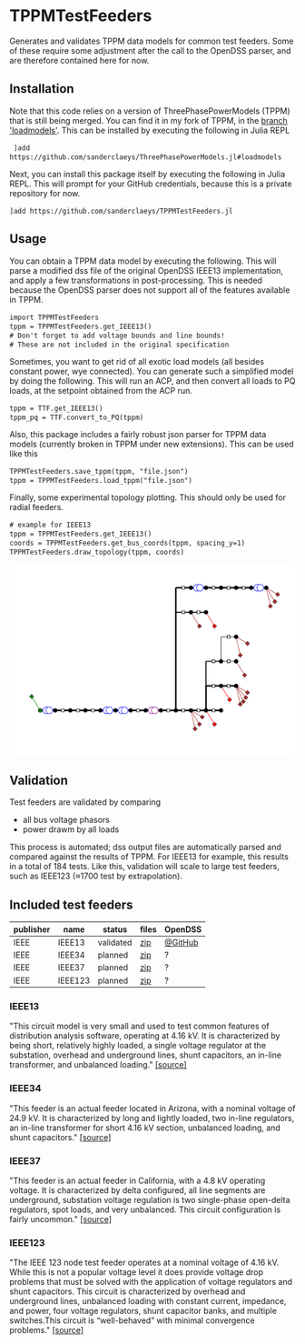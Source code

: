 # TPPMTestFeeders
Generates and validates TPPM data models for common test feeders. Some of these require some adjustment after the call to the OpenDSS parser, and are therefore contained here for now.

## Installation
Note that this code relies on a version of ThreePhasePowerModels (TPPM) that is still being merged. You can find it in my fork of TPPM, in the [branch 'loadmodels'](https://https://github.com/sanderclaeys/ThreePhasePowerModels.jl/tree/loadmodels). This can be installed by executing the following in Julia REPL
```
 ]add https://github.com/sanderclaeys/ThreePhasePowerModels.jl#loadmodels
```
Next, you can install this package itself by executing the following in Julia REPL. This will prompt for your GitHub credentials, because this is a private repository for now.
```
]add https://github.com/sanderclaeys/TPPMTestFeeders.jl
```
## Usage
You can obtain a TPPM data model by executing the following. This will parse
a modified dss file of the original OpenDSS IEEE13 implementation, and apply
a few transformations in post-processing. This is needed because the OpenDSS
parser does not support all of the features available in TPPM.
```
import TPPMTestFeeders
tppm = TPPMTestFeeders.get_IEEE13()
# Don't forget to add voltage bounds and line bounds!
# These are not included in the original specification
```
Sometimes, you want to get rid of all exotic load models (all besides constant power, wye connected).
You can generate such a simplified model by doing the following. This will run
an ACP, and then convert all loads to PQ loads, at the setpoint obtained from
the ACP run.
```
tppm = TTF.get_IEEE13()
tppm_pq = TTF.convert_to_PQ(tppm)
```
Also, this package includes a fairly robust json parser for TPPM data models
(currently broken in TPPM under new extensions). This can be used like this
```
TPPMTestFeeders.save_tppm(tppm, "file.json")
tppm = TPPMTestFeeders.load_tppm("file.json")
```
Finally, some experimental topology plotting. This should only be used for radial
feeders.
```
# example for IEEE13
tppm = TPPMTestFeeders.get_IEEE13()
coords = TPPMTestFeeders.get_bus_coords(tppm, spacing_y=1)
TPPMTestFeeders.draw_topology(tppm, coords)
```
![](docs/IEEE13_topology.png)
## Validation
Test feeders are validated by comparing
- all bus voltage phasors
- power drawm by all loads

This process is automated; dss output files are automatically parsed and
compared against the results of TPPM. For IEEE13 for example, this results in
a total of 184 tests. Like this, validation will scale to large test feeders,
such as IEEE123 (≈1700 test by extrapolation).

## Included test feeders

|publisher|name|status|files|OpenDSS|
|---    |---    |---        |---|---|
|IEEE   |IEEE13 |validated  |[zip](http://sites.ieee.org/pes-testfeeders/files/2017/08/feeder13.zip)|[@GitHub](https://github.com/tshort/OpenDSS/blob/master/Test/IEEE13_Assets.dss) |
|IEEE   |IEEE34 |planned    |[zip](http://sites.ieee.org/pes-testfeeders/files/2017/08/feeder34.zip)  |?   |
|IEEE   |IEEE37 |planned    |[zip](http://sites.ieee.org/pes-testfeeders/files/2017/08/feeder37.zip)  |?   |
|IEEE   |IEEE123 |planned    |[zip](http://sites.ieee.org/pes-testfeeders/files/2017/08/feeder123.zip)  |?   |

### IEEE13
"This circuit model is very small and used to test common features of distribution analysis software, operating at 4.16 kV. It is characterized by being short, relatively highly loaded, a single voltage regulator at the substation, overhead and underground lines, shunt capacitors, an in-line transformer, and unbalanced loading." [[source]](http://sites.ieee.org/pes-testfeeders/resources/)

### IEEE34
"This feeder is an actual feeder located in Arizona, with a nominal voltage of 24.9 kV. It is characterized by long and lightly loaded, two in-line regulators, an in-line transformer for short 4.16 kV section, unbalanced loading, and shunt capacitors." [[source]](http://sites.ieee.org/pes-testfeeders/resources/)

### IEEE37
"This feeder is an actual feeder in California, with a 4.8 kV operating voltage. It is characterized by delta configured, all line segments are underground, substation voltage regulation is two single-phase open-delta regulators, spot loads, and very unbalanced. This circuit configuration is fairly uncommon." [[source]](http://sites.ieee.org/pes-testfeeders/resources/)

### IEEE123
"The IEEE 123 node test feeder operates at a nominal voltage of 4.16 kV. While this is not a popular voltage level it does provide voltage drop problems that must be solved with the application of voltage regulators and shunt capacitors. This circuit is characterized by overhead and underground lines, unbalanced loading with constant current, impedance, and power, four voltage regulators, shunt capacitor banks, and multiple switches.This circuit is “well-behaved” with minimal convergence problems." [[source]](http://sites.ieee.org/pes-testfeeders/resources/)
